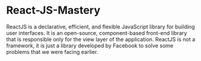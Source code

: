 # React-JS-Mastery
ReactJS is a declarative, efficient, and flexible JavaScript library for building user interfaces. It is an open-source, component-based front-end library that is responsible only for the view layer of the application. ReactJS is not a framework, it is just a library developed by Facebook to solve some problems that we were facing earlier.
